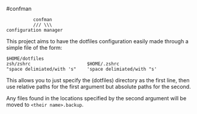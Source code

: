 #confman

              confman
              /// \\\
    configuration manager

This project aims to have the dotfiles configuration easily made through a simple
file of the form:

	$HOME/dotfiles
    zsh/zshrc                     $HOME/.zshrc
    "space delimiated/with 's"    'space delimiated/with "s'

This allows you to just specify the (dotfiles) directory as the first line,
then use relative paths for the first argument but absolute paths for the second.

Any files found in the locations specified by the second argument will be moved
to `<their name>.backup`.
